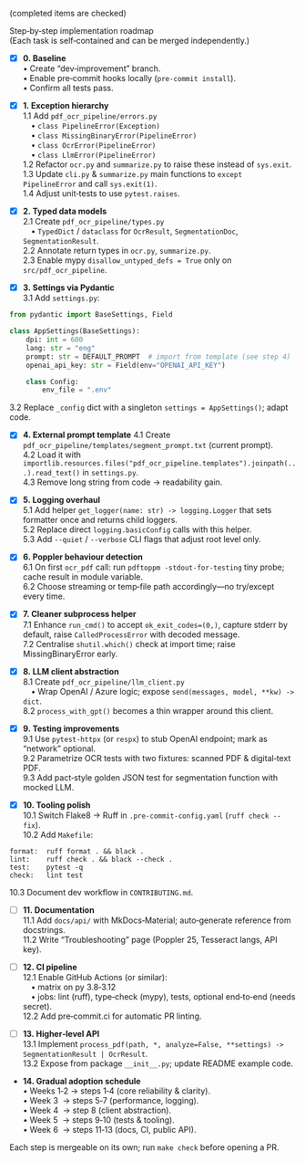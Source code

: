 (completed items are checked)  

Step‑by‑step implementation roadmap  
(Each task is self‑contained and can be merged independently.)

- [x] **0. Baseline**  
  • Create “dev‑improvement” branch.  
  • Enable pre‑commit hooks locally (`pre-commit install`).  
  • Confirm all tests pass.

- [x] **1. Exception hierarchy**  
1.1 Add `pdf_ocr_pipeline/errors.py`  
 • `class PipelineError(Exception)`  
 • `class MissingBinaryError(PipelineError)`  
 • `class OcrError(PipelineError)`  
 • `class LlmError(PipelineError)`  
1.2 Refactor `ocr.py` and `summarize.py` to raise these instead of `sys.exit`.  
1.3 Update `cli.py` & `summarize.py` main functions to `except PipelineError` and call `sys.exit(1)`.  
1.4 Adjust unit‑tests to use `pytest.raises`.

- [x] **2. Typed data models**  
2.1 Create `pdf_ocr_pipeline/types.py`  
 • `TypedDict` / `dataclass` for `OcrResult`, `SegmentationDoc`, `SegmentationResult`.  
2.2 Annotate return types in `ocr.py`, `summarize.py`.  
2.3 Enable mypy `disallow_untyped_defs = True` only on `src/pdf_ocr_pipeline`.

- [x] **3. Settings via Pydantic**  
3.1 Add `settings.py`:

```python
from pydantic import BaseSettings, Field

class AppSettings(BaseSettings):
    dpi: int = 600
    lang: str = "eng"
    prompt: str = DEFAULT_PROMPT  # import from template (see step 4)
    openai_api_key: str = Field(env="OPENAI_API_KEY")

    class Config:
        env_file = ".env"
```

3.2 Replace `_config` dict with a singleton `settings = AppSettings()`; adapt code.

- [x] **4. External prompt template**
4.1 Create `pdf_ocr_pipeline/templates/segment_prompt.txt` (current prompt).  
4.2 Load it with `importlib.resources.files("pdf_ocr_pipeline.templates").joinpath(...).read_text()` in `settings.py`.  
4.3 Remove long string from code → readability gain.

- [x] **5. Logging overhaul**  
5.1 Add helper `get_logger(name: str) -> logging.Logger` that sets formatter once and returns child loggers.  
5.2 Replace direct `logging.basicConfig` calls with this helper.  
5.3 Add `--quiet` / `--verbose` CLI flags that adjust root level only.

- [x] **6. Poppler behaviour detection**  
6.1 On first `ocr_pdf` call: run `pdftoppm -stdout-for-testing` tiny probe; cache result in module variable.  
6.2 Choose streaming or temp‑file path accordingly—no try/except every time.

- [x] **7. Cleaner subprocess helper**  
7.1 Enhance `run_cmd()` to accept `ok_exit_codes=(0,)`, capture stderr by default, raise `CalledProcessError` with decoded message.  
7.2 Centralise `shutil.which()` check at import time; raise MissingBinaryError early.

- [x] **8. LLM client abstraction**  
8.1 Create `pdf_ocr_pipeline/llm_client.py`  
 • Wrap OpenAI / Azure logic; expose `send(messages, model, **kw) -> dict`.  
8.2 `process_with_gpt()` becomes a thin wrapper around this client.

- [x] **9. Testing improvements**  
9.1 Use `pytest‑httpx` (or `respx`) to stub OpenAI endpoint; mark as “network” optional.  
9.2 Parametrize OCR tests with two fixtures: scanned PDF & digital‑text PDF.  
9.3 Add pact‑style golden JSON test for segmentation function with mocked LLM.

- [x] **10. Tooling polish**  
10.1 Switch Flake8 → Ruff in `.pre-commit-config.yaml` (`ruff check --fix`).  
10.2 Add `Makefile`:

```make
format:  ruff format . && black .
lint:    ruff check . && black --check .
test:    pytest -q
check:   lint test
```

10.3 Document dev workflow in `CONTRIBUTING.md`.

- [ ] **11. Documentation**  
11.1 Add `docs/api/` with MkDocs‑Material; auto‑generate reference from docstrings.  
11.2 Write “Troubleshooting” page (Poppler 25, Tesseract langs, API key).

- [ ] **12. CI pipeline**  
12.1 Enable GitHub Actions (or similar):  
 • matrix on py 3.8‑3.12  
 • jobs: lint (ruff), type‑check (mypy), tests, optional end‑to‑end (needs secret).  
12.2 Add pre‑commit.ci for automatic PR linting.

- [ ] **13. Higher‑level API**  
13.1 Implement `process_pdf(path, *, analyze=False, **settings) -> SegmentationResult | OcrResult`.  
13.2 Expose from package `__init__.py`; update README example code.

- **14. Gradual adoption schedule**  
• Weeks 1‑2 → steps 1‑4 (core reliability & clarity).  
• Week 3      → steps 5‑7 (performance, logging).  
• Week 4      → step 8 (client abstraction).  
• Week 5      → steps 9‑10 (tests & tooling).  
• Week 6      → steps 11‑13 (docs, CI, public API).

Each step is mergeable on its own; run `make check` before opening a PR.
